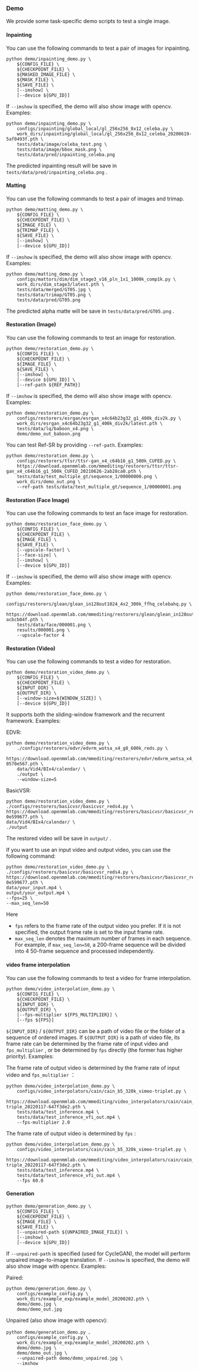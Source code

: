 ### Demo

We provide some task-specific demo scripts to test a single image.

#### Inpainting

You can use the following commands to test a pair of images for inpainting.

```shell
python demo/inpainting_demo.py \
    ${CONFIG_FILE} \
    ${CHECKPOINT_FILE} \
    ${MASKED_IMAGE_FILE} \
    ${MASK_FILE} \
    ${SAVE_FILE} \
    [--imshow] \
    [--device ${GPU_ID}]
```

If `--imshow` is specified, the demo will also show image with opencv. Examples:

```shell
python demo/inpainting_demo.py \
    configs/inpainting/global_local/gl_256x256_8x12_celeba.py \
    work_dirs/inpainting/global_local/gl_256x256_8x12_celeba_20200619-5af0493f.pth \
    tests/data/image/celeba_test.png \
    tests/data/image/bbox_mask.png \
    tests/data/pred/inpainting_celeba.png
```

The predicted inpainting result will be save in `tests/data/pred/inpainting_celeba.png` .

#### Matting

You can use the following commands to test a pair of images and trimap.

```shell
python demo/matting_demo.py \
    ${CONFIG_FILE} \
    ${CHECKPOINT_FILE} \
    ${IMAGE_FILE} \
    ${TRIMAP_FILE} \
    ${SAVE_FILE} \
    [--imshow] \
    [--device ${GPU_ID}]
```

If `--imshow` is specified, the demo will also show image with opencv. Examples:

```shell
python demo/matting_demo.py \
    configs/mattors/dim/dim_stage3_v16_pln_1x1_1000k_comp1k.py \
    work_dirs/dim_stage3/latest.pth \
    tests/data/merged/GT05.jpg \
    tests/data/trimap/GT05.png \
    tests/data/pred/GT05.png
```

The predicted alpha matte will be save in `tests/data/pred/GT05.png` .

#### Restoration (Image)

You can use the following commands to test an image for restoration.

```shell
python demo/restoration_demo.py \
    ${CONFIG_FILE} \
    ${CHECKPOINT_FILE} \
    ${IMAGE_FILE} \
    ${SAVE_FILE} \
    [--imshow] \
    [--device ${GPU_ID}] \
    [--ref-path ${REF_PATH}]
```

If `--imshow` is specified, the demo will also show image with opencv. Examples:

```shell
python demo/restoration_demo.py \
    configs/restorers/esrgan/esrgan_x4c64b23g32_g1_400k_div2k.py \
    work_dirs/esrgan_x4c64b23g32_g1_400k_div2k/latest.pth \
    tests/data/lq/baboon_x4.png \
    demo/demo_out_baboon.png
```

You can test Ref-SR by providing `--ref-path`. Examples:

```shell
python demo/restoration_demo.py \
    configs/restorers/ttsr/ttsr-gan_x4_c64b16_g1_500k_CUFED.py \
    https://download.openmmlab.com/mmediting/restorers/ttsr/ttsr-gan_x4_c64b16_g1_500k_CUFED_20210626-2ab28ca0.pth \
    tests/data/test_multiple_gt/sequence_1/00000000.png \
    work_dirs/demo_out.png \
    --ref-path tests/data/test_multiple_gt/sequence_1/00000001.png
```

#### Restoration (Face Image)

You can use the following commands to test an face image for restoration.

```shell
python demo/restoration_face_demo.py \
    ${CONFIG_FILE} \
    ${CHECKPOINT_FILE} \
    ${IMAGE_FILE} \
    ${SAVE_FILE} \
    [--upscale-factor] \
    [--face-size] \
    [--imshow] \
    [--device ${GPU_ID}]
```

If `--imshow` is specified, the demo will also show image with opencv. Examples:

```shell
python demo/restoration_face_demo.py \
    configs/restorers/glean/glean_in128out1024_4x2_300k_ffhq_celebahq.py \
    https://download.openmmlab.com/mmediting/restorers/glean/glean_in128out1024_4x2_300k_ffhq_celebahq_20210812-acbcb04f.pth \
    tests/data/face/000001.png \
    results/000001.png \
    --upscale-factor 4
```

#### Restoration (Video)

You can use the following commands to test a video for restoration.

```shell
python demo/restoration_video_demo.py \
    ${CONFIG_FILE} \
    ${CHECKPOINT_FILE} \
    ${INPUT_DIR} \
    ${OUTPUT_DIR} \
    [--window-size=${WINDOW_SIZE}] \
    [--device ${GPU_ID}]
```

It supports both the sliding-window framework and the recurrent framework. Examples:

EDVR:

```shell
python demo/restoration_video_demo.py \
    ./configs/restorers/edvr/edvrm_wotsa_x4_g8_600k_reds.py \
    https://download.openmmlab.com/mmediting/restorers/edvr/edvrm_wotsa_x4_8x4_600k_reds_20200522-0570e567.pth \
    data/Vid4/BIx4/calendar/ \
    ./output \
    --window-size=5
```

BasicVSR:

```shell
python demo/restoration_video_demo.py \
./configs/restorers/basicvsr/basicvsr_reds4.py \
https://download.openmmlab.com/mmediting/restorers/basicvsr/basicvsr_reds4_20120409-0e599677.pth \
data/Vid4/BIx4/calendar/ \
./output
```

The restored video will be save in `output/` .

If you want to use an input video and output video, you can use the following command:

```shell
python demo/restoration_video_demo.py \
./configs/restorers/basicvsr/basicvsr_reds4.py \
https://download.openmmlab.com/mmediting/restorers/basicvsr/basicvsr_reds4_20120409-0e599677.pth \
data/your_input.mp4 \
output/your_output.mp4 \
--fps=25 \
--max_seq_len=50
```

Here
* `fps` refers to the frame rate of the output video you prefer. If it is not specified, the output frame rate is set to the input frame rate.
* `max_seq_len` denotes the maximum number of frames in each sequence. For example, if `max_seq_len=50`, a 200-frame sequence will be divided into 4 50-frame sequence and processed independently.

#### video frame interpolation

You can use the following commands to test a video for frame interpolation.

```shell
python demo/video_interpolation_demo.py \
    ${CONFIG_FILE} \
    ${CHECKPOINT_FILE} \
    ${INPUT_DIR} \
    ${OUTPUT_DIR} \
    [--fps-multiplier ${FPS_MULTIPLIER}] \
    [--fps ${FPS}]
```

`${INPUT_DIR}` / `${OUTPUT_DIR}` can be a path of video file or the folder of a sequence of ordered images.
If `${OUTPUT_DIR}` is a path of video file, its frame rate can be determined by the frame rate of input video and `fps_multiplier` , or be determined by `fps` directly (the former has higher priority). Examples:

The frame rate of output video is determined by the frame rate of input video and `fps_multiplier` ：

```shell
python demo/video_interpolation_demo.py \
    configs/video_interpolators/cain/cain_b5_320k_vimeo-triplet.py \
    https://download.openmmlab.com/mmediting/video_interpolators/cain/cain_b5_320k_vimeo-triple_20220117-647f3de2.pth \
    tests/data/test_inference.mp4 \
    tests/data/test_inference_vfi_out.mp4 \
    --fps-multiplier 2.0
```

The frame rate of output video is determined by `fps` :

```shell
python demo/video_interpolation_demo.py \
    configs/video_interpolators/cain/cain_b5_320k_vimeo-triplet.py \
    https://download.openmmlab.com/mmediting/video_interpolators/cain/cain_b5_320k_vimeo-triple_20220117-647f3de2.pth \
    tests/data/test_inference.mp4 \
    tests/data/test_inference_vfi_out.mp4 \
    --fps 60.0
```

#### Generation

```shell
python demo/generation_demo.py \
    ${CONFIG_FILE} \
    ${CHECKPOINT_FILE} \
    ${IMAGE_FILE} \
    ${SAVE_FILE} \
    [--unpaired-path ${UNPAIRED_IMAGE_FILE}] \
    [--imshow] \
    [--device ${GPU_ID}]
```

If `--unpaired-path` is specified (used for CycleGAN), the model will perform unpaired image-to-image translation. If `--imshow` is specified, the demo will also show image with opencv. Examples:

Paired:

```shell
python demo/generation_demo.py \
    configs/example_config.py \
    work_dirs/example_exp/example_model_20200202.pth \
    demo/demo.jpg \
    demo/demo_out.jpg
```

Unpaired (also show image with opencv):

```shell
python demo/generation_demo.py 、
    configs/example_config.py \
    work_dirs/example_exp/example_model_20200202.pth \
    demo/demo.jpg \
    demo/demo_out.jpg \
    --unpaired-path demo/demo_unpaired.jpg \
    --imshow
```

